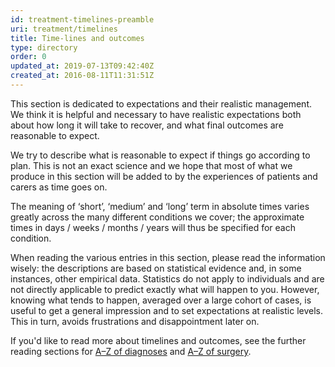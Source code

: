 ```yaml
---
id: treatment-timelines-preamble
uri: treatment/timelines
title: Time-lines and outcomes
type: directory
order: 0
updated_at: 2019-07-13T09:42:40Z
created_at: 2016-08-11T11:31:51Z
---
```


<p>This section is dedicated to expectations and their realistic
    management. We think it is helpful and necessary to have
    realistic expectations both about how long it will take to
    recover, and what final outcomes are reasonable to expect.</p>
<p>We try to describe what is reasonable to expect if things go
    according to plan. This is not an exact science and we hope
    that most of what we produce in this section will be added
    to by the experiences of patients and carers as time goes
    on.</p>
<p>The meaning of ‘short’, ‘medium’ and ‘long’ term in absolute
    times varies greatly across the many different conditions
    we cover; the approximate times in days / weeks / months
    / years will thus be specified for each condition.</p>
<p>When reading the various entries in this section, please read
    the information wisely: the descriptions are based on statistical
    evidence and, in some instances, other empirical data. Statistics
    do not apply to individuals and are not directly applicable
    to predict exactly what will happen to you. However, knowing
    what tends to happen, averaged over a large cohort of cases,
    is useful to get a general impression and to set expectations
    at realistic levels. This in turn, avoids frustrations and
    disappointment later on.</p>
<aside>
    <p>If you'd like to read more about timelines and outcomes,
        see the further reading sections for <a href="/diagnosis/a-z/further-reading">A–Z of diagnoses</a>        and <a href="/treatment/surgery/further-reading">A–Z of surgery</a>.</p>
</aside>
